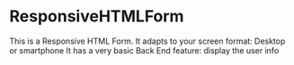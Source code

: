 # ResponsiveHTMLForm
This is a Responsive HTML Form. It adapts to your screen format: Desktop or smartphone
It has a very basic Back End feature: display the user info

